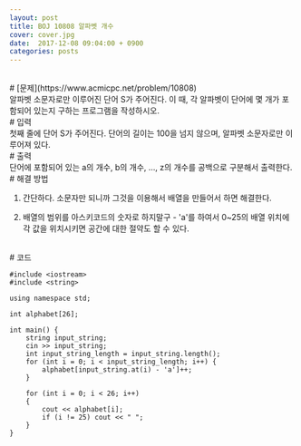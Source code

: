 ```yaml
---
layout: post
title: BOJ 10808 알파벳 개수
cover: cover.jpg
date:  2017-12-08 09:04:00 + 0900
categories: posts
---
```

<br>
# [문제](https://www.acmicpc.net/problem/10808)

<br>
알파벳 소문자로만 이루어진 단어 S가 주어진다. 이 때, 각 알파벳이 단어에 몇 개가 포함되어 있는지 구하는 프로그램을 작성하시오.
<br>
# 입력
<br>
첫째 줄에 단어 S가 주어진다. 단어의 길이는 100을 넘지 않으며, 알파벳 소문자로만 이루어져 있다.
<br>
# 출력
<br>
단어에 포함되어 있는 a의 개수, b의 개수, …, z의 개수를 공백으로 구분해서 출력한다.
<br>
# 해결 방법
<br>

1. 간단하다. 소문자만 되니까 그것을 이용해서 배열을 만들어서 하면 해결한다.

2. 배열의 범위를 아스키코드의 숫자로 하지말구 - 'a'를 하여서 0~25의 배열 위치에 각 값을 위치시키면 공간에 대한 절약도 할 수 있다. 

<br>
# 코드
<br>

	#include <iostream>
	#include <string>
	
	using namespace std;
	
	int alphabet[26];
	
	int main() {
		string input_string;
		cin >> input_string;
		int input_string_length = input_string.length();
		for (int i = 0; i < input_string_length; i++) {
			alphabet[input_string.at(i) - 'a']++;
		}
	
		for (int i = 0; i < 26; i++)
		{
			cout << alphabet[i];
			if (i != 25) cout << " ";
		}
	}